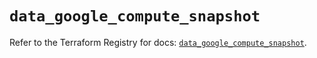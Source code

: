 # `data_google_compute_snapshot`

Refer to the Terraform Registry for docs: [`data_google_compute_snapshot`](https://registry.terraform.io/providers/hashicorp/google/6.27.0/docs/data-sources/compute_snapshot).
